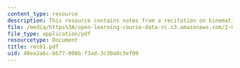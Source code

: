 ```yaml
---
content_type: resource
description: This resource contains notes from a recitation on kinematics.
file: /media/https%3A/open-learning-course-data-rc.s3.amazonaws.com/2-003j-dynamics-and-control-i-spring-2007/48ea2a6cbb77008bf3ad3c30a8c3ef09_rec01.pdf
file_type: application/pdf
resourcetype: Document
title: rec01.pdf
uid: 48ea2a6c-bb77-008b-f3ad-3c30a8c3ef09
---
```

